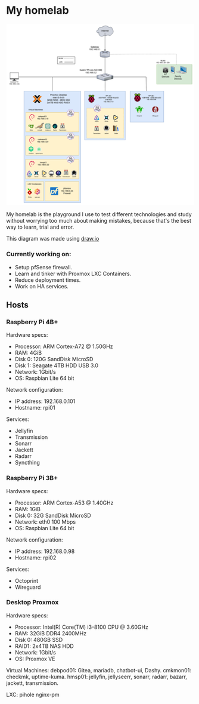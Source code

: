 # My homelab

![diagram](./diagram.png)

My homelab is the playground I use to test different technologies and study
without worrying too much about making mistakes, because that's the best way to
learn, trial and error.

This diagram was made using [draw.io](draw.io)

### Currently working on:
* Setup pfSense firewall.
* Learn and tinker with Proxmox LXC Containers.
* Reduce deployment times.
* Work on HA services.

## Hosts
### Raspberry Pi 4B+
Hardware specs:
* Processor: ARM Cortex-A72 @ 1.50GHz
* RAM: 4GiB
* Disk 0: 120G SandDisk MicroSD
* Disk 1: Seagate 4TB HDD USB 3.0
* Network: 1Gbit/s
* OS: Raspbian Lite 64 bit

Network configuration:
* IP address: 192.168.0.101
* Hostname: rpi01

Services:
* Jellyfin
* Transmission
* Sonarr
* Jackett
* Radarr
* Syncthing

### Raspberry Pi 3B+
Hardware specs:
* Processor: ARM Cortex-A53 @ 1.40GHz
* RAM: 1GiB
* Disk 0: 32G SandDisk MicroSD
* Network: eth0 100 Mbps
* OS: Raspbian Lite 64 bit

Network configuration:
* IP address: 192.168.0.98
* Hostname: rpi02

Services:
* Octoprint
* Wireguard

### Desktop Proxmox
Hardware specs:
* Processor: Intel(R) Core(TM) i3-8100 CPU @ 3.60GHz
* RAM: 32GiB DDR4 2400MHz
* Disk 0: 480GB SSD
* RAID1: 2x4TB NAS HDD
* Network: 1Gbit/s
* OS: Proxmox VE

Virtual Machines:
debpod01: Gitea, mariadb, chatbot-ui, Dashy.
cmkmon01: checkmk, uptime-kuma.
hmsp01: jellyfin, jellyseerr, sonarr, radarr, bazarr, jackett, transmission.

LXC:
pihole
nginx-pm

